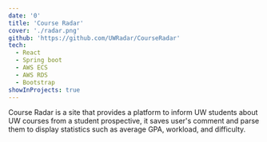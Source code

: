 ```yaml
---
date: '0'
title: 'Course Radar'
cover: './radar.png'
github: 'https://github.com/UWRadar/CourseRadar'
tech:
  - React
  - Spring boot
  - AWS ECS
  - AWS RDS
  - Bootstrap
showInProjects: true
---
```


Course Radar is a site that provides a platform to inform UW students about UW courses from a student prospective, it saves user's comment and parse them to display statistics such as average GPA, workload, and difficulty.
